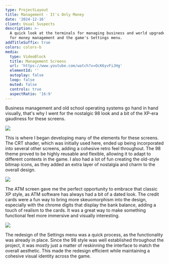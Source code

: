 ```yaml
---
type: ProjectLayout
title: Management - It's Only Money
date: '2024-12-16'
client: Usual Suspects
description: >-
  A quick look at the terminals for managing business and world upgrades, an ATM
  for money management and the game's Settings menu.
addTitleSuffix: true
colors: colors-b
media:
  type: VideoBlock
  title: Management Screens
  url: 'https://www.youtube.com/watch?v=OcK6yvFiJHg'
  elementId: ''
  autoplay: false
  loop: false
  muted: false
  controls: true
  aspectRatio: '16:9'
---
```

Business management and old school operating systems go hand in hand visually, that's why I went for the nostalgic 98 look and a bit of the XP-era gaudiness for these screens.

![](/images/slimeway.jpg)

This is where I began developing many of the elements for these screens. The CRT shader, which was initially used here, ended up being incorporated into several other screens, adding a cohesive retro feel throughout. The 98 theme proved to be highly reusable and flexible, allowing it to adapt to different contexts in the game. I also had a lot of fun creating the old-style bitmap icons, as they added an extra layer of nostalgia and charm to the overall design.

![](/images/atm.jpg)

The ATM screen gave me the perfect opportunity to embrace that classic XP style, as ATM software has always had a bit of a dated look. The credit cards were a fun way to bring more skeuomorphism into the design, especially with the chrome digits that display the bank balance, adding a touch of realism to the cards. It was a great way to make something functional feel more immersive and visually interesting.

![](/images/settings.jpg)

The redesign of the Settings menu was a quick process, as the functionality was already in place. Since the 98 style was well established throughout the project, it was mostly just a matter of reskinning the interface to match the overall aesthetic. This made the redesign efficient while maintaining a cohesive visual identity across the game.
